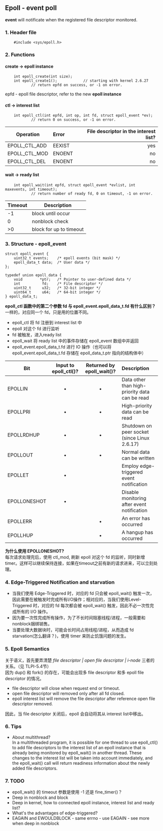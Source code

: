 ## Epoll - event poll
**event** will notificate when the registered file descriptor monitored.

### 1. Header file
```
    #include <sys/epoll.h>
```

### 2. Functions

#### create -> epoll instance

```
    int epoll_create(int size);
    int epoll_create1();            // starting with kernel 2.6.27
            // return epfd on success, or -1 on error.
```

epfd - epoll file descriptor, refer to the new **epoll instance**

#### ctl -> interest list
 
```
    int epoll_ctl(int epfd, int op, int fd, struct epoll_event *ev);
            // return 0 on success, or -1 on error.
```

Operation|Error|File descriptor in the interest list?
---|:---|---:
EPOLL_CTL_ADD|EEXIST|yes
EPOLL_CTL_MOD|ENOENT|no
EPOLL_CTL_DEL|ENOENT|no

#### wait -> ready list

```
    int epoll_wait(int epfd, struct epoll_event *evlist, int maxevents, int timeout);
            // return number of ready fd, 0 on timeout, -1 on error.
```

Timeout | Description
---     | ---
-1      | block until occur
0       | nonblock check
>0      | block for up to timeout

### 3. Structure - epoll_event

```
struct epoll_event {
    uint32_t events;    /* epoll events (bit mask) */ 
    epoll_data_t data;  /* User data */
};

typedef union epoll_data {
    void        *ptr;   /* Pointer to user-defined data */
    int          fd;    /* File descriptor */
    uint32_t     u32;   /* 32-bit integer */
    uint64_t     u64;   /* 64-bit integer */
} epoll_data_t;
```

**epoll_ctl 函数中的第二个参数 fd 与 epoll_event.epoll_data_t.fd 有什么区别？**  
一样的，对应同一个 fd，只是用的位置不同。
- epoll_ctl 将 fd 注册到 interest list 中
- epoll 对这个 fd 进行监听
- fd 被触发，进入ready list
- epoll_wait 将 ready list 中的事件存储在 epoll_event 数组中并返回
- epoll_event.epoll_data_t.fd 进行 IO 操作（也可以将 epoll_event.epoll_data_t.fd 存储在 epoll_data_t.ptr 指向的结构体中）


Bit|Input to epoll_ctl()?|Returned by epoll_wait()?|Description
---|:---:|:---:|:---
EPOLLIN     | • | • |Data other than high-priority data can be read
EPOLLPRI    | • | • |High-priority data can be read
EPOLLRDHUP  | • | • |Shutdown on peer socket (since Linux 2.6.17)
EPOLLOUT    | • | • |Normal data can be written
EPOLLET     | • |   |Employ edge-triggered event notification
EPOLLONESHOT| • |   |Disable monitoring after event notification
EPOLLERR    |   | • |An error has occurred
EPOLLHUP    |   | • |A hangup has occurred

**为什么使用 EPOLLONESHOT?**  
每次请求处理完后，使用 ctl_mod, 刷新 epoll 对这个 fd 的监听，同时新增timer。这样可以继续保持连接，如果在timeout之前有新的请求进来，可以立刻处理。

### 4. Edge-Triggered Notification and starvation

- 当我们使用 Edge-Triggered 时，对应的 fd 只会被 epoll_wait() 触发一次，因此需要在被触发时完成所有I/O操作；相对应的，当我们使用Level-Triggered 时，对应的 fd 每次都会被 epoll_wait() 触发，因此不必一次性完成所有的 I/O 操作。
- 因为要一次性完成所有操作，为了不长时间阻塞线程/进程，一般需要和nonblock捆绑销售。
- 当要处理大数据块时，可能会长时间占用线程/进程，从而造成 fd starvation(怎么翻译？)，使用 timer 来防止饥饿问题的发生。


### 5. Epoll Semantics

关于语义，首先要弄清楚 *file descriptor | open file descriptor | i-node* 三者的关系。（见 TLPI-5.4节）  
因为 dup() 和 fork() 的存在，可能会出现多 file descriptor 和多 epoll file descriptor 的情况。

- file descriptor will close when request end or timeout.
- open file descriptor will removed only after all fd closed.
- epoll interest list will remove the file descriptor after reference open file descriptor removed.

因此，当 file descriptor 关闭后，epoll 会自动将其从 interest list中移出。  

### 6. Tips

- About multithread?  
In a multithreaded program, it is possible for one thread to use epoll_ctl() to add file descriptors to the interest list of an epoll instance that is already being monitored by epoll_wait() in another thread. These changes to the interest list will be taken into account immediately, and the epoll_wait() call will return readiness information about the newly added file descriptors.

### 7. TODO

- epoll_wait() 的 timeout 参数是使用 -1 还是 fine_timer()？
- Deep in nonblock and block
- Deep in kernel, how to connected epoll instance, interest list and ready list?
- What's the advantages of edge-triggered?
- EAGAIN and EWOULDBLOCK - same errno - use EAGAIN - see more when deep in nonblock

